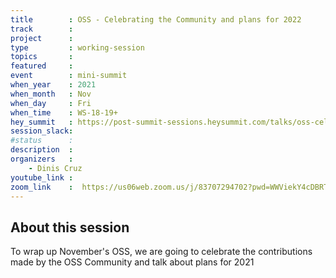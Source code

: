 ```yaml
---
title        : OSS - Celebrating the Community and plans for 2022
track        : 
project      : 
type         : working-session
topics       :
featured     :
event        : mini-summit
when_year    : 2021
when_month   : Nov
when_day     : Fri
when_time    : WS-18-19+
hey_summit   : https://post-summit-sessions.heysummit.com/talks/oss-celebrating-the-community-and-plans-for-2021/
session_slack:
#status      : 
description  :
organizers   :
    - Dinis Cruz        
youtube_link : 
zoom_link    :  https://us06web.zoom.us/j/83707294702?pwd=WWViekY4cDBRTkU1OGVPZm1ESVV4QT09
---
```


## About this session
To wrap up November's OSS, we are going to celebrate the contributions made by the OSS Community 
and talk about plans for 2021
